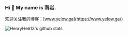 ### Hi 👋  My name is 南岩.

欢迎关注我的博客：[www.yelow.ga](https://www.yelow.ga/)

![HenryHe613's github stats](https://github-readme-stats.vercel.app/api/?username=HenryHe613&show_icons=true&title_color=000000&icon_color=79ff97&text_color=9f9f9f&bg_color=151515)



<!--
**HenryHe613/henryhe613** is a ✨ _special_ ✨ repository because its `README.md` (this file) appears on your GitHub profile.

Here are some ideas to get you started:

- 🔭 I’m currently working on ...
- 🌱 I’m currently learning ...
- 👯 I’m looking to collaborate on ...
- 🤔 I’m looking for help with ...
- 💬 Ask me about ...
- 📫 How to reach me: ...
- 😄 Pronouns: ...
- ⚡ Fun fact: ...
-->
